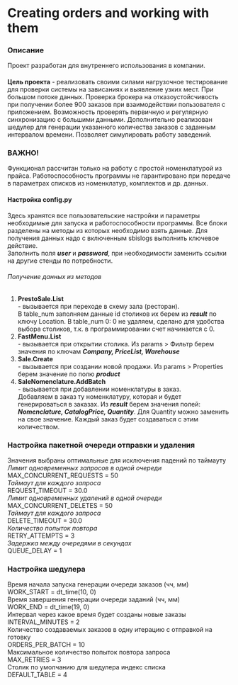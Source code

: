 # Creating orders and working with them

### Описание
Проект разработан для внутреннего использования в компании. 
####
**Цель проекта** - реализовать своими силами нагрузочное тестирование для проверки системы на зависаниях и выявление узких мест.
При большом потоке данных. Проверка брокера на отказоустойсчивость при получении более 900 заказов при взаимодействии пользователя с приложением.
Возможность проверять первичную и регулярную синхронизацию с большими данными.
Дополнительно реализован шедулер для генерации указанного количества заказов с заданным интервалом времени. 
Позволяет симулировать работу заведений.
### ВАЖНО!
Функционал рассчитан только на работу с простой номенклатурой из прайса. Работоспособность программы не гарантировано
при передаче в параметрах списков из номенклатур, комплектов и др. данных.

#### Настройка config.py
Здесь хранятся все пользовательские настройки и параметры необходимые для запуска и работоспособности программы.
Все блоки разделены на методы из которых необходимо взять данные.
Для получения данных надо с включенным sbislogs выполнить ключевое действие.<br>
Заполнить поля **_user_** и **_password_**, при необходимости заменить ссылки на другие стенды по потребности.

###### Получение данных из методов
1) **PrestoSale.List** <br> - вызывается при переходе в схему зала (ресторан).
<br>В table_num заполняем данные id столиков их берем из **_result_** по ключу Location. В table_num 0: 0 не удаляем,
сделано для удобства выбора столиков, т.к. в программировании счет начинается с 0. 
2) **FastMenu.List** <br> - вызывается при открытии столика.
Из params > Фильтр берем значения по ключам **___Company, PriceList, Warehouse___**
3) **Sale.Create** <br> - вызывается при создании новой продажи.
Из params > Properties берем значение по полю _**product**_
4) **SaleNomenclature.AddBatch** <br> - вызывается при добавлении номенклатуры в заказ.<br>
Добавляем в заказ ту номенклатуру, которая и будет генерироваться в заказах. Из **_result_** берем значения полей:
**_Nomenclature, CatalogPrice, Quantity_**. Для Quantity можно заменить на свое значение. Каждый заказ будет создаваться с этим количеством.

### Настройка пакетной очереди отправки и удаления
Значения выбраны оптимальные для исключения падений по таймауту<br>
_Лимит одновременных запросов в одной очереди<br>_
MAX_CONCURRENT_REQUESTS = 50<br>
_Таймаут для каждого запроса<br>_
REQUEST_TIMEOUT = 30.0<br>
_Лимит одновременных удалений в одной очереди<br>_
MAX_CONCURRENT_DELETES = 50<br>
_Таймаут для каждого запроса<br>_
DELETE_TIMEOUT = 30.0<br>
_Количество попыток повтора<br>_
RETRY_ATTEMPTS = 3<br>
_Задержка между очередями в секундах<br>_
QUEUE_DELAY = 1<br>

### Настройка шедулера
Время начала запуска генерации очереди заказов (чч, мм) <br>
WORK_START = dt_time(10, 0)  
Время завершения генерации очереди заданий (чч, мм) <br>
WORK_END = dt_time(19, 0)  
Интервал через какое время будет созданы новые заказы <br>
INTERVAL_MINUTES = 2  
Количество создаваемых заказов в одну итерацию с отправкой на готовку <br>
ORDERS_PER_BATCH = 10  
Максимальное количество попыток повтора запроса <br>
MAX_RETRIES = 3  
Столик по умолчанию для шедулера индекс списка <br>
DEFAULT_TABLE = 4  
